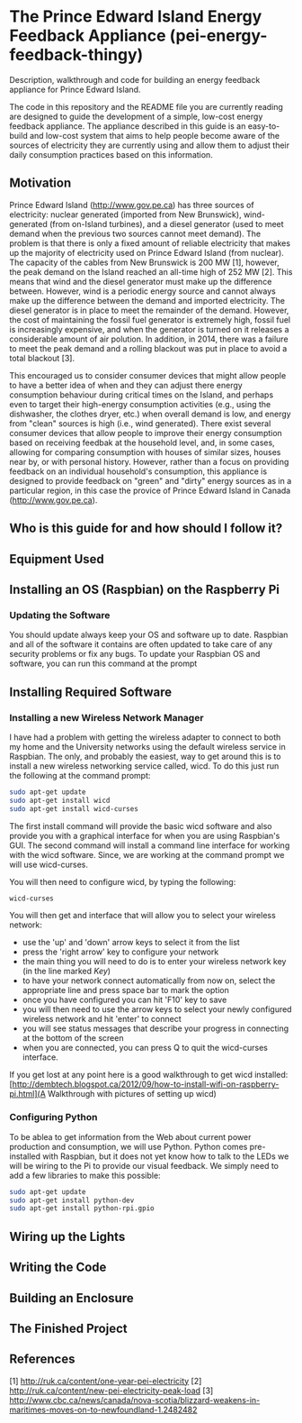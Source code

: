 The Prince Edward Island Energy Feedback Appliance (pei-energy-feedback-thingy)
========================================================================

Description, walkthrough and code for building an energy feedback appliance for Prince Edward Island. 

The code in this repository and the README file you are currently reading are designed to guide the development of a simple, low-cost energy feedback appliance. The appliance described in this guide is an easy-to-build and low-cost system that aims to help people become aware of the sources of electricity they are currently using and allow them to adjust their daily consumption practices based on this information.

Motivation
--------------------------
Prince Edward Island (http://www.gov.pe.ca) has three sources of electricity: nuclear generated (imported from New Brunswick), wind-generated (from on-Island turbines), and a diesel generator (used to meet demand when the previous two sources cannot meet demand). The problem is that there is only a fixed amount of reliable electricity that makes up the majority of electricity used on Prince Edward Island (from nuclear). The capacity of the cables from New Brunswick is 200 MW [1], however, the peak demand on the Island reached an all-time high of 252 MW [2]. This means that wind and the diesel generator must make up the difference between. However, wind is a periodic energy source and cannot always make up the difference between the demand and imported electricity. The diesel generator is in place to meet the remainder of the demand. However, the cost of maintaining the fossil fuel generator is extremely high, fossil fuel is increasingly expensive, and when the generator is turned on it releases a considerable amount of air polution. In addition, in 2014, there was a failure to meet the peak demand and a rolling blackout was put in place to avoid a total blackout [3].

This encouraged us to consider consumer devices that might allow people to have a better idea of when and they can adjust there energy consumption behaviour during critical times on the Island, and perhaps even to target their high-energy consumption activities (e.g., using the dishwasher, the clothes dryer, etc.) when overall demand is low, and energy from "clean" sources is high (i.e., wind generated). There exist several consumer devices that allow people to improve their energy consumption based on receiving feedbak at the household level, and, in some cases, allowing for comparing consumption with houses of similar sizes, houses near by, or with personal history. However, rather than a focus on providing feedback on an individual household's consumption, this appliance is designed to provide feedback on "green" and "dirty" energy sources as in a particular region, in this case the provice of Prince Edward Island in Canada (http://www.gov.pe.ca).



Who is this guide for and how should I follow it?
--------------------

Equipment Used
--------------

Installing an OS (Raspbian) on the Raspberry Pi
---------------------------

### Updating the Software

You should update always keep your OS and software up to date. Raspbian and all of the software it contains are often updated to take care of any security problems or fix any bugs. To update your Raspbian OS and software, you can run this command at the prompt


Installing Required Software
----------------------------
### Installing a new Wireless Network Manager

I have had a problem with getting the wireless adapter to connect to both my home and the University networks using the default wireless service in Raspbian. The only, and probably the easiest, way to get around this is to install a new wireless networking service called, wicd. To do this just run the following at the command prompt:

```bash
sudo apt-get update
sudo apt-get install wicd
sudo apt-get install wicd-curses
```

The first install command will provide the basic wicd software and also provide you with a graphical interface for when you are using Raspbian's GUI. The second command will install a command line interface for working with the wicd software. Since, we are working at the command prompt we will use wicd-curses.

You will then need to configure wicd, by typing the following:

```bash
wicd-curses
```

You will then get and interface that will allow you to select your wireless network:
- use the 'up' and 'down' arrow keys to select it from the list
- press the 'right arrow' key to configure your network
- the main thing you will need to do is to enter your wireless network key (in the line marked *Key*) 
- to have your network connect automatically from now on, select the appropriate line and press space bar to mark the option
- once you have configured you can hit 'F10' key to save
- you will then need to use the arrow keys to select your newly configured wireless network and hit 'enter' to connect 
- you will see status messages that describe your progress in connecting at the bottom of the screen
- when you are connected, you can press Q to quit the wicd-curses interface.

If you get lost at any point here is a good walkthrough to get wicd installed: [http://dembtech.blogspot.ca/2012/09/how-to-install-wifi-on-raspberry-pi.html](A Walkthrough with pictures of setting up wicd)

### Configuring Python
To be ablea to get information from the Web about current power production and consumption, we will use Python. Python comes pre-installed with Raspbian, but it does not yet know how to talk to the LEDs we will be wiring to the Pi to provide our visual feedback. We simply need to add a few libraries to make this possible:
```bash
sudo apt-get update
sudo apt-get install python-dev
sudo apt-get install python-rpi.gpio
```


Wiring up the Lights
--------------------

Writing the Code
----------------

Building an Enclosure
---------------------

The Finished Project
--------------------

References
--------------------
[1] http://ruk.ca/content/one-year-pei-electricity 
[2] http://ruk.ca/content/new-pei-electricity-peak-load
[3] http://www.cbc.ca/news/canada/nova-scotia/blizzard-weakens-in-maritimes-moves-on-to-newfoundland-1.2482482
